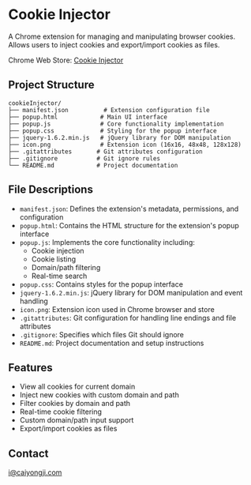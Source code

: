 # Cookie Injector

A Chrome extension for managing and manipulating browser cookies. Allows users to inject cookies and export/import cookies as files.

Chrome Web Store: [Cookie Injector](https://chrome.google.com/webstore/detail/cookie-injector/mflfghebbbnmdnkhbnmhajalhbgalklk?hl=zh-CN)

## Project Structure

```
cookieInjector/
├── manifest.json          # Extension configuration file
├── popup.html            # Main UI interface
├── popup.js              # Core functionality implementation
├── popup.css             # Styling for the popup interface
├── jquery-1.6.2.min.js   # jQuery library for DOM manipulation
├── icon.png              # Extension icon (16x16, 48x48, 128x128)
├── .gitattributes       # Git attributes configuration
├── .gitignore           # Git ignore rules
└── README.md            # Project documentation
```

## File Descriptions

- `manifest.json`: Defines the extension's metadata, permissions, and configuration
- `popup.html`: Contains the HTML structure for the extension's popup interface
- `popup.js`: Implements the core functionality including:
  - Cookie injection
  - Cookie listing
  - Domain/path filtering
  - Real-time search
- `popup.css`: Contains styles for the popup interface
- `jquery-1.6.2.min.js`: jQuery library for DOM manipulation and event handling
- `icon.png`: Extension icon used in Chrome browser and store
- `.gitattributes`: Git configuration for handling line endings and file attributes
- `.gitignore`: Specifies which files Git should ignore
- `README.md`: Project documentation and setup instructions

## Features

- View all cookies for current domain
- Inject new cookies with custom domain and path
- Filter cookies by domain and path
- Real-time cookie filtering
- Custom domain/path input support
- Export/import cookies as files

## Contact

i@caiyongji.com
